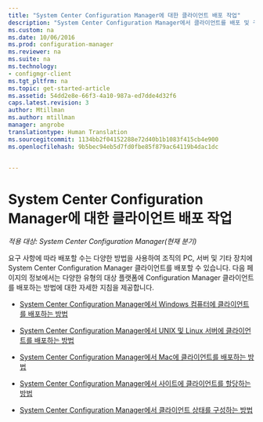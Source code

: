 ```yaml
---
title: "System Center Configuration Manager에 대한 클라이언트 배포 작업"
description: "System Center Configuration Manager에서 클라이언트를 배포 및 구성하는 방법을 알아봅니다."
ms.custom: na
ms.date: 10/06/2016
ms.prod: configuration-manager
ms.reviewer: na
ms.suite: na
ms.technology:
- configmgr-client
ms.tgt_pltfrm: na
ms.topic: get-started-article
ms.assetid: 54dd2e8e-66f3-4a10-987a-ed7dde4d32f6
caps.latest.revision: 3
author: Mtillman
ms.author: mtillman
manager: angrobe
translationtype: Human Translation
ms.sourcegitcommit: 1134bb2f04152288e72d40b1b1083f415cb4e900
ms.openlocfilehash: 9b5bec94eb5d7fd0fbe85f879ac64119b4dac1dc


---
```

# <a name="client-deployment-tasks-for-system-center-configuration-manager"></a>System Center Configuration Manager에 대한 클라이언트 배포 작업

*적용 대상: System Center Configuration Manager(현재 분기)*

요구 사항에 따라 배포할 수는 다양한 방법을 사용하여 조직의 PC, 서버 및 기타 장치에 System Center Configuration Manager 클라이언트를 배포할 수 있습니다. 다음 페이지의 정보에서는 다양한 유형의 대상 플랫폼에 Configuration Manager 클라이언트를 배포하는 방법에 대한 자세한 지침을 제공합니다.  

-   [System Center Configuration Manager에서 Windows 컴퓨터에 클라이언트를 배포하는 방법](../../../core/clients/deploy/deploy-clients-to-windows-computers.md)  

-   [System Center Configuration Manager에서 UNIX 및 Linux 서버에 클라이언트를 배포하는 방법](../../../core/clients/deploy/deploy-clients-to-unix-and-linux-servers.md)  

-   [System Center Configuration Manager에서 Mac에 클라이언트를 배포하는 방법](../../../core/clients/deploy/deploy-clients-to-macs.md)  

-   [System Center Configuration Manager에서 사이트에 클라이언트를 할당하는 방법](../../../core/clients/deploy/assign-clients-to-a-site.md)  

-   [System Center Configuration Manager에서 클라이언트 상태를 구성하는 방법](../../../core/clients/deploy/configure-client-status.md)  



<!--HONumber=Nov16_HO1-->


